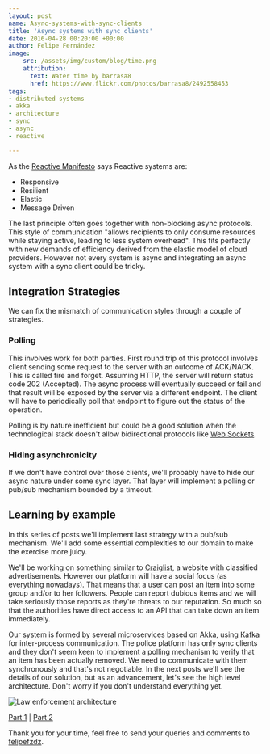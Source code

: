 ```yaml
---
layout: post
name: Async-systems-with-sync-clients
title: 'Async systems with sync clients'
date: 2016-04-28 00:20:00 +00:00
author: Felipe Fernández
image:
    src: /assets/img/custom/blog/time.png
    attribution:
      text: Water time by barrasa8
      href: https://www.flickr.com/photos/barrasa8/2492558453
tags:
- distributed systems
- akka
- architecture
- sync
- async
- reactive

---
```


As the [Reactive Manifesto](http://www.reactivemanifesto.org/) says Reactive systems are:

* Responsive
* Resilient
* Elastic
* Message Driven

The last principle often goes together with non-blocking async protocols. This style of communication "allows recipients to only consume resources while staying active, leading to less system overhead". This fits perfectly with new demands of efficiency derived from the elastic model of cloud providers. However not every system is async and integrating an async system with a sync client could be tricky.


## Integration Strategies

We can fix the mismatch of communication styles through a couple of strategies.

### Polling

This involves work for both parties. First round trip of this protocol involves client sending some request to the server with an outcome of ACK/NACK. This is called fire and forget. Assuming HTTP, the server will return status code 202 (Accepted). The async process will eventually succeed or fail and that result will be exposed by the server via a different endpoint. The client will have to periodically poll that endpoint to figure out the status of the operation.

Polling is by nature inefficient but could be a good solution when the technological stack doesn't allow bidirectional protocols like [Web Sockets](https://www.wikiwand.com/en/WebSocket).

### Hiding asynchronicity

If we don't have control over those clients, we'll probably have to hide our async nature under some sync layer. That layer will implement a polling or pub/sub mechanism bounded by a timeout.

## Learning by example

In this series of posts we'll implement last strategy with a pub/sub mechanism. We'll add some essential complexities to our domain to make the exercise more juicy.

We'll be working on something similar to [Craiglist](https://craigslist.org), a website with classified advertisements. However our platform will have a social focus (as everything nowadays). That means that a user can post an item into some group and/or to her followers. People can report dubious items and we will take seriously those reports as they're threats to our reputation. So much so that the authorities have direct access to an API that can take down an item immediately.

Our system is formed by several microservices based on [Akka](http://akka.io/), using [Kafka](http://kafka.apache.org/) for inter-process communication. The police platform has only sync clients and they don't seem keen to implement a polling mechanism to verify that an item has been actually removed. We need to communicate with them synchronously and that's not negotiable. In the next posts we'll see the details of our solution, but as an advancement, let's see the high level architecture. Don't worry if you don't understand everything yet.

<img src="{{ site.baseurl }}/assets/img/custom/blog/law_enforcement.png" alt="Law enforcement architecture" title="Law enforcement architecture" class="img img-center img-responsive style-screengrab">

[Part 1](http://codurance.com/2016/04/28/async-systems-with-sync-clients/) | [Part 2](http://codurance.com/2016/04/30/akka-basics/)

Thank you for your time, feel free to send your queries and comments to [felipefzdz](http://twitter.com/felipefzdz).

